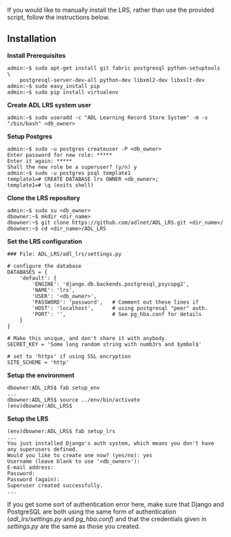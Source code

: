 If you would like to manually install the LRS, rather than use the provided script, follow the instructions below.

## Installation

**Install Prerequisites**

    admin:~$ sudo apt-get install git fabric postgresql python-setuptools \
    	postgresql-server-dev-all python-dev libxml2-dev libxslt-dev
    admin:~$ sudo easy_install pip
    admin:~$ sudo pip install virtualenv
    
**Create ADL LRS system user**

    admin:~$ sudo useradd -c "ADL Learning Record Store System" -m -s "/bin/bash" <db_owner>
    
**Setup Postgres**

    admin:~$ sudo -u postgres createuser -P <db_owner>
    Enter password for new role: *****
	Enter it again: *****
    Shall the new role be a superuser? (y/n) y
    admin:~$ sudo -u postgres psql template1
    template1=# CREATE DATABASE lrs OWNER <db_owner>;
    template1=# \q (exits shell)
    
**Clone the LRS repository**

	admin:~$ sudo su <db_owner>
	dbowner:~$ mkdir <dir_name>
    dbowner:~$ git clone https://github.com/adlnet/ADL_LRS.git <dir_name>/
    dbowner:~$ cd <dir_name>/ADL_LRS
    
**Set the LRS configuration**

	### File: ADL_LRS/adl_lrs/settings.py
	
	# configure the database
	DATABASES = {
    	'default': {
    	    'ENGINE': 'django.db.backends.postgresql_psycopg2',
	        'NAME': 'lrs',
	        'USER': '<db_owner>',
	        'PASSWORD': 'password',   # Comment out these lines if
	        'HOST': 'localhost',      # using postgresql "peer" auth.
	        'PORT': '',               # See pg_hba.conf for details
	    }
	}
	
	# Make this unique, and don't share it with anybody.
	SECRET_KEY = 'Some long random string with numb3rs and $ymbol$'
	
	# set to 'https' if using SSL encryption
	SITE_SCHEME = 'http'

**Setup the environment**

    dbowner:ADL_LRS$ fab setup_env
    ...
    dbowner:ADL_LRS$ source ../env/bin/activate
    (env)dbowner:ADL_LRS$
    
**Setup the LRS**

    (env)dbowner:ADL_LRS$ fab setup_lrs
    ...
    You just installed Django's auth system, which means you don't have any superusers defined.
	Would you like to create one now? (yes/no): yes
	Username (leave blank to use '<db_owner>'): 
	E-mail address:
	Password: 
	Password (again): 
	Superuser created successfully.
	...

If you get some sort of authentication error here, make sure that Django and PostgreSQL are both
using the same form of authentication (*adl_lrs/settings.py* and *pg_hba.conf*) and that the credentials
given in *settings.py* are the same as those you created.
